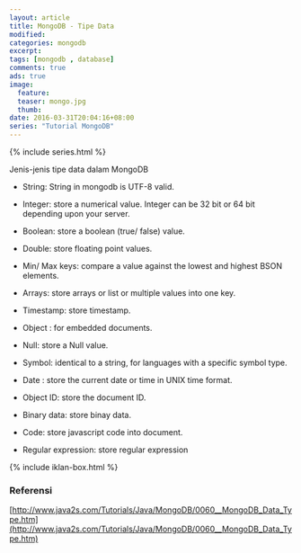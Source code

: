 ```yaml
---
layout: article
title: MongoDB - Tipe Data
modified:
categories: mongodb
excerpt:
tags: [mongodb , database]
comments: true
ads: true
image:
  feature:
  teaser: mongo.jpg
  thumb:
date: 2016-03-31T20:04:16+08:00
series: "Tutorial MongoDB"
---
```


{% include series.html %}

Jenis-jenis tipe data dalam MongoDB

* String: String in mongodb is UTF-8 valid.

* Integer: store a numerical value. Integer can be 32 bit or 64 bit depending upon your server.

* Boolean: store a boolean (true/ false) value.

* Double: store floating point values.

* Min/ Max keys: compare a value against the lowest and highest BSON elements.

* Arrays: store arrays or list or multiple values into one key.

* Timestamp: store timestamp.

* Object : for embedded documents.

* Null: store a Null value.

* Symbol: identical to a string, for languages with a specific symbol type.

* Date : store the current date or time in UNIX time format.

* Object ID: store the document ID.

* Binary data: store binay data.

* Code: store javascript code into document.

* Regular expression: store regular expression

{% include iklan-box.html %}

### Referensi

[http://www.java2s.com/Tutorials/Java/MongoDB/0060__MongoDB_Data_Type.htm](http://www.java2s.com/Tutorials/Java/MongoDB/0060__MongoDB_Data_Type.htm)
